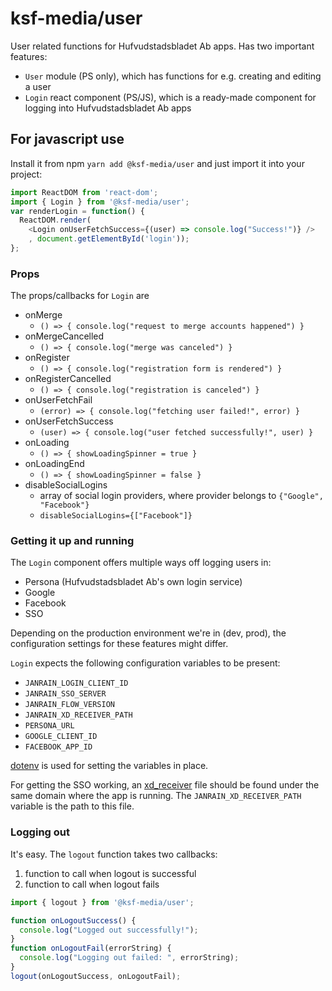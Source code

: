 # ksf-media/user
 
User related functions for Hufvudstadsbladet Ab apps.
Has two important features:
- `User` module (PS only), which has functions for e.g. creating and editing a user
- `Login` react component (PS/JS), which is a ready-made component for logging into Hufvudstadsbladet Ab apps

## For javascript use

Install it from npm `yarn add @ksf-media/user` and just import it into your project: 
```javascript
import ReactDOM from 'react-dom';
import { Login } from '@ksf-media/user';
var renderLogin = function() {
  ReactDOM.render(
    <Login onUserFetchSuccess={(user) => console.log("Success!")} />
    , document.getElementById('login'));
};
```

### Props
The props/callbacks for `Login` are
- onMerge
    - `() => { console.log("request to merge accounts happened") }`
- onMergeCancelled
    - `() => { console.log("merge was canceled") }`
- onRegister
    - `() => { console.log("registration form is rendered") }`
- onRegisterCancelled
    - `() => { console.log("registration is canceled") }`
- onUserFetchFail
    - `(error) => { console.log("fetching user failed!", error) }`
- onUserFetchSuccess
    - `(user) => { console.log("user fetched successfully!", user) }`
- onLoading
    - `() => { showLoadingSpinner = true }`
- onLoadingEnd
    - `() => { showLoadingSpinner = false }`
- disableSocialLogins
    - array of social login providers, where provider belongs to `{"Google", "Facebook"}`
    - `disableSocialLogins={["Facebook"]}`

### Getting it up and running
The `Login` component offers multiple ways off logging users in:
- Persona (Hufvudstadsbladet Ab's own login service)
- Google
- Facebook
- SSO

Depending on the production environment we're in (dev, prod), the configuration settings for these features might differ.

`Login` expects the following configuration variables to be present:
- `JANRAIN_LOGIN_CLIENT_ID`
- `JANRAIN_SSO_SERVER`
- `JANRAIN_FLOW_VERSION`
- `JANRAIN_XD_RECEIVER_PATH`
- `PERSONA_URL`
- `GOOGLE_CLIENT_ID`
- `FACEBOOK_APP_ID`

[dotenv](https://github.com/motdotla/dotenv) is used for setting the variables in place.

For getting the SSO working, an [xd_receiver](https://github.com/KSF-Media/affresco/blob/master/apps/mitt-konto/xd_receiver.html) file should be found under the same domain where the app is running.
The `JANRAIN_XD_RECEIVER_PATH` variable is the path to this file.

### Logging out
It's easy. The `logout` function takes two callbacks:
1) function to call when logout is successful
2) function to call when logout fails

```javascript
import { logout } from '@ksf-media/user';

function onLogoutSuccess() {
  console.log("Logged out successfully!");
}
function onLogoutFail(errorString) {
  console.log("Logging out failed: ", errorString);
}
logout(onLogoutSuccess, onLogoutFail);
```
